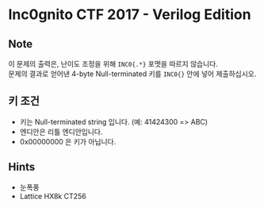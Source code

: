 # Inc0gnito CTF 2017 - Verilog Edition

## Note
이 문제의 출력은, 난이도 조정을 위해 `INC0{.*}` 포멧을 따르지 않습니다.<br>
문제의 결과로 얻어낸 4-byte Null-terminated 키를 `INC0{}` 안에 넣어 제출하십시오.

## 키 조건
* 키는 Null-terminated string 입니다. (예: 41424300 => ABC)
* 엔디안은 리틀 엔디안입니다.
* 0x00000000 은 키가 아닙니다.

## Hints
* 눈폭풍
* Lattice HX8k CT256
